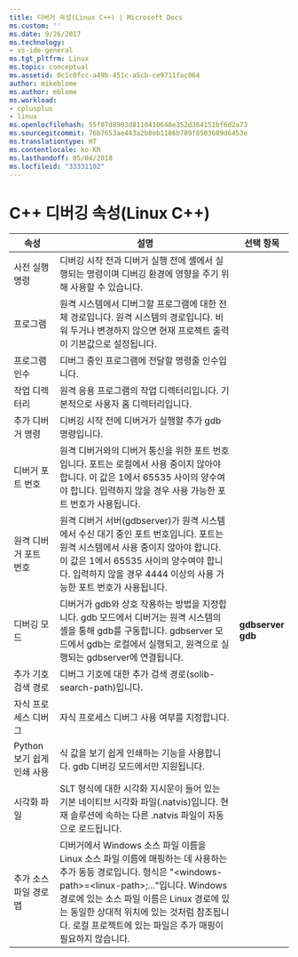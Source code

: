 ```yaml
---
title: 디버거 속성(Linux C++) | Microsoft Docs
ms.custom: ''
ms.date: 9/26/2017
ms.technology:
- vs-ide-general
ms.tgt_pltfrm: Linux
ms.topic: conceptual
ms.assetid: 0c1c0fcc-a49b-451c-a5cb-ce9711fac064
author: mikeblome
ms.author: mblome
ms.workload:
- cplusplus
- linux
ms.openlocfilehash: 55f07d8903d8110410648e352d364151bf6d2a73
ms.sourcegitcommit: 76b7653ae443a2b8eb1186b789f8503609d6453e
ms.translationtype: HT
ms.contentlocale: ko-KR
ms.lasthandoff: 05/04/2018
ms.locfileid: "33331102"
---
```

# <a name="c-debugging-properties-linux-c"></a>C++ 디버깅 속성(Linux C++)

속성 | 설명 | 선택 항목
--- | ---| ---
사전 실행 명령 | 디버깅 시작 전과 디버거 실행 전에 셸에서 실행되는 명령이며 디버깅 환경에 영향을 주기 위해 사용할 수 있습니다.
프로그램 | 원격 시스템에서 디버그할 프로그램에 대한 전체 경로입니다. 원격 시스템의 경로입니다. 비워 두거나 변경하지 않으면 현재 프로젝트 출력이 기본값으로 설정됩니다.
프로그램 인수 | 디버그 중인 프로그램에 전달할 명령줄 인수입니다.
작업 디렉터리 | 원격 응용 프로그램의 작업 디렉터리입니다. 기본적으로 사용자 홈 디렉터리입니다.
추가 디버거 명령 | 디버깅 시작 전에 디버거가 실행할 추가 gdb 명령입니다.
디버거 포트 번호 | 원격 디버거와의 디버거 통신을 위한 포트 번호입니다. 포트는 로컬에서 사용 중이지 않아야 합니다. 이 값은 1에서 65535 사이의 양수여야 합니다. 입력하지 않을 경우 사용 가능한 포트 번호가 사용됩니다.
원격 디버거 포트 번호 | 원격 디버거 서버(gdbserver)가 원격 시스템에서 수신 대기 중인 포트 번호입니다. 포트는 원격 시스템에서 사용 중이지 않아야 합니다. 이 값은 1에서 65535 사이의 양수여야 합니다. 입력하지 않을 경우 4444 이상의 사용 가능한 포트 번호가 사용됩니다.
디버깅 모드 | 디버거가 gdb와 상호 작용하는 방법을 지정합니다. gdb 모드에서 디버거는 원격 시스템의 셸을 통해 gdb를 구동합니다. gdbserver 모드에서 gdb는 로컬에서 실행되고, 원격으로 실행되는 gdbserver에 연결됩니다. | **gdbserver**<br>**gdb**<br>
추가 기호 검색 경로 | 디버그 기호에 대한 추가 검색 경로(solib-search-path)입니다.
자식 프로세스 디버그 | 자식 프로세스 디버그 사용 여부를 지정합니다.
Python 보기 쉽게 인쇄 사용 | 식 값을 보기 쉽게 인쇄하는 기능을 사용합니다. gdb 디버깅 모드에서만 지원됩니다.
시각화 파일 | SLT 형식에 대한 시각화 지시문이 들어 있는 기본 네이티브 시각화 파일(.natvis)입니다. 현재 솔루션에 속하는 다른 .natvis 파일이 자동으로 로드됩니다.
추가 소스 파일 경로 맵 | 디버거에서 Windows 소스 파일 이름을 Linux 소스 파일 이름에 매핑하는 데 사용하는 추가 동등 경로입니다. 형식은 "\<windows-path>=\<linux-path>;..."입니다. Windows 경로에 있는 소스 파일 이름은 Linux 경로에 있는 동일한 상대적 위치에 있는 것처럼 참조됩니다. 로컬 프로젝트에 있는 파일은 추가 매핑이 필요하지 않습니다.
